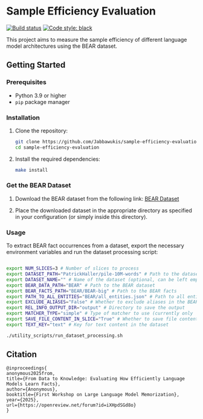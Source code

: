 # Sample Efficiency Evaluation

[![Build status](https://img.shields.io/github/actions/workflow/status/Jabbawukis/sample_efficiency_evaluation/test.yml?logo=github&label=Tests)](https://github.com/Jabbawukis/sample_efficiency_evaluation/actions)
[![Code style: black](https://img.shields.io/badge/Code%20style-black-000000.svg)](https://github.com/psf/black)

This project aims to measure the sample efficiency of different language model architectures using the BEAR dataset.

## Getting Started

### Prerequisites

- Python 3.9 or higher
- `pip` package manager

### Installation

1. Clone the repository:
    ```bash
    git clone https://github.com/Jabbawukis/sample-efficiency-evaluation.git
    cd sample-efficiency-evaluation
    ```

2. Install the required dependencies:
    ```bash
    make install
    ```

### Get the BEAR Dataset

1. Download the BEAR dataset from the following link: [BEAR Dataset](https://github.com/lm-pub-quiz/BEAR)

2. Place the downloaded dataset in the appropriate directory as specified in your configuration (or simply inside this directory).

### Usage

To extract BEAR fact occurrences from a dataset, export the necessary environment variables and run the dataset processing script:

```bash

export NUM_SLICES=3 # Number of slices to process
export DATASET_PATH="PatrickHaller/pile-10M-words" # Path to the dataset
export DATASET_NAME="" # Name of the dataset (optional, can be left empty)
export BEAR_DATA_PATH="BEAR" # Path to the BEAR dataset
export BEAR_FACTS_PATH="BEAR/BEAR-big" # Path to the BEAR facts
export PATH_TO_ALL_ENTITIES="BEAR/all_entities.json" # Path to all entities in the BEAR dataset
export EXCLUDE_ALIASES="False" # Whether to exclude aliases in the BEAR dataset
export REL_INFO_OUTPUT_DIR="output" # Directory to save the output
export MATCHER_TYPE="simple" # Type of matcher to use (currently only 'simple' is supported)
export SAVE_FILE_CONTENT_IN_SLICE="True" # Whether to save file content in each slice
export TEXT_KEY="text" # Key for text content in the dataset

./utility_scripts/run_dataset_processing.sh
```

## Citation
```
@inproceedings{
anonymous2025from,
title={From Data to Knowledge: Evaluating How Efficiently Language Models Learn Facts},
author={Anonymous},
booktitle={First Workshop on Large Language Model Memorization},
year={2025},
url={https://openreview.net/forum?id=iXHpdSGd8o}
}
```
